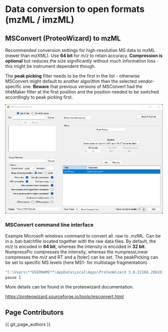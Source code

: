 # Data conversion to open formats (mzML / imzML)

## MSConvert (ProteoWizard) to mzML
Recommended conversion settings for high-resolution MS data to mzML (newer than mzXML). Use **64 bit** for _m/z_ to retain accuracy. 
**Compression is optional** but reduces the size significantly without much information loss - this might be instrument dependent though.

The **peak picking** filter needs to be the first in the list - otherwise MSConvert might default to another algorithm than the selected vendor-specific one. **Beware** that previous versions of MSConvert had the titleMaker filter at the first position and the position needed to be switched accordingly to peak picking first.  

![](img/msconvert.png)

### MSConvert command line interface
Example Microsoft windows command to convert all .raw to .mzML. Can be in a .bat-batchfile located together with the raw data files.
By default, the _m/z_ is encoded in **64 bit**, whereas the intensity is encoded in **32 bit**. NumpressPic compresses the intensity, whereas the numpressLinear compresses the _m/z_ and RT and a [toler] can be set. The peakPicking
can be set to specific MS levels (here MS1- for multistage fragmentation)
```bash
"C:\Users\**USERNAME**\AppData\Local\Apps\ProteoWizard 3.0.22166.28b1b7b 64-bit\msconvert.exe" *.raw --filter "peakPicking true 1-" --zlib --numpressPic --numpressLinear -v -o mzml
pause 1
```
More details can be found in the proteowizard documentation. 

https://proteowizard.sourceforge.io/tools/msconvert.html

## Page Contributors

{{ git_page_authors }}

